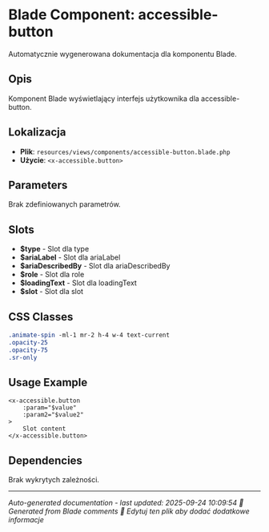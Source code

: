 # Blade Component: accessible-button

Automatycznie wygenerowana dokumentacja dla komponentu Blade.

## Opis
Komponent Blade wyświetlający interfejs użytkownika dla accessible-button.

## Lokalizacja
- **Plik**: `resources/views/components/accessible-button.blade.php`
- **Użycie**: `<x-accessible.button>`

## Parameters
Brak zdefiniowanych parametrów.

## Slots
- **$type** - Slot dla type
- **$ariaLabel** - Slot dla ariaLabel
- **$ariaDescribedBy** - Slot dla ariaDescribedBy
- **$role** - Slot dla role
- **$loadingText** - Slot dla loadingText
- **$slot** - Slot dla slot

## CSS Classes
```css
.animate-spin -ml-1 mr-2 h-4 w-4 text-current
.opacity-25
.opacity-75
.sr-only
```

## Usage Example
```blade
<x-accessible.button
    :param="$value"
    :param2="$value2"
>
    Slot content
</x-accessible.button>
```

## Dependencies
Brak wykrytych zależności.

---
*Auto-generated documentation - last updated: 2025-09-24 10:09:54*
*🤖 Generated from Blade comments*
*📝 Edytuj ten plik aby dodać dodatkowe informacje*